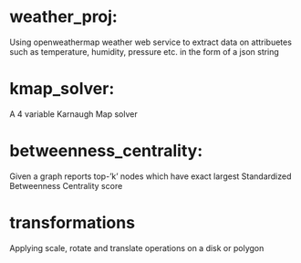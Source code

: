 # weather_proj: 
Using openweathermap weather web service to extract data on attribuetes such as temperature, humidity, pressure etc. in the form of a json string

# kmap_solver:
A 4 variable Karnaugh Map solver

# betweenness_centrality:
Given a graph reports top-’k’ nodes which have exact largest Standardized Betweenness Centrality score

# transformations
Applying scale, rotate and translate operations on a disk or polygon
